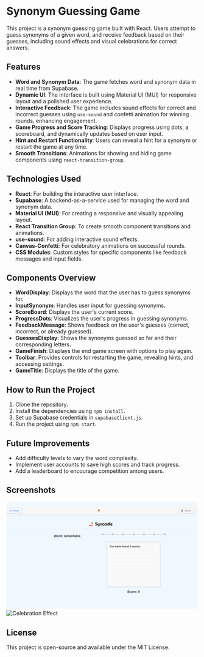 # Synonym Guessing Game

This project is a synonym guessing game built with React. Users attempt to guess synonyms of a given word, and receive feedback based on their guesses, including sound effects and visual celebrations for correct answers.

## Features

- **Word and Synonym Data**: The game fetches word and synonym data in real time from Supabase.
- **Dynamic UI**: The interface is built using Material UI (MUI) for responsive layout and a polished user experience.
- **Interactive Feedback**: The game includes sound effects for correct and incorrect guesses using `use-sound` and confetti animation for winning rounds, enhancing engagement.
- **Game Progress and Score Tracking**: Displays progress using dots, a scoreboard, and dynamically updates based on user input.
- **Hint and Restart Functionality**: Users can reveal a hint for a synonym or restart the game at any time.
- **Smooth Transitions**: Animations for showing and hiding game components using `react-transition-group`.

## Technologies Used

- **React**: For building the interactive user interface.
- **Supabase**: A backend-as-a-service used for managing the word and synonym data.
- **Material UI (MUI)**: For creating a responsive and visually appealing layout.
- **React Transition Group**: To create smooth component transitions and animations.
- **use-sound**: For adding interactive sound effects.
- **Canvas-Confetti**: For celebratory animations on successful rounds.
- **CSS Modules**: Custom styles for specific components like feedback messages and input fields.

## Components Overview

- **WordDisplay**: Displays the word that the user has to guess synonyms for.
- **InputSynonym**: Handles user input for guessing synonyms.
- **ScoreBoard**: Displays the user's current score.
- **ProgressDots**: Visualizes the user's progress in guessing synonyms.
- **FeedbackMessage**: Shows feedback on the user's guesses (correct, incorrect, or already guessed).
- **GuessesDisplay**: Shows the synonyms guessed so far and their corresponding letters.
- **GameFinish**: Displays the end game screen with options to play again.
- **Toolbar**: Provides controls for restarting the game, revealing hints, and accessing settings.
- **GameTitle**: Displays the title of the game.

## How to Run the Project

1. Clone the repository.
2. Install the dependencies using `npm install`.
3. Set up Supabase credentials in `supabaseClient.js`.
4. Run the project using `npm start`.

## Future Improvements

- Add difficulty levels to vary the word complexity.
- Implement user accounts to save high scores and track progress.
- Add a leaderboard to encourage competition among users.

## Screenshots

![Game Interface](screenshots/game-interface.png)
![Celebration Effect](screenshots/celebration.png)

## License

This project is open-source and available under the MIT License.
